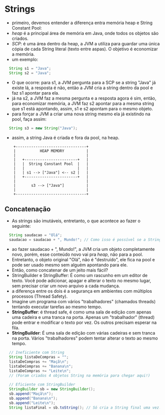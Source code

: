 # Strings
- primeiro, devemos entender a diferença entra memória heap e String Constant Pool:
- *heap* é a principal área de memória em Java, onde todos os objetos são criados.
- *SCP*: é uma área dentro da heap, a JVM a utiliza para guardar uma única cópia de cada String literal (texto entre aspas). O objetivo é economizar a memória.
- um exemplo:
```java
  String s1 = "Java";
  String s2 = "Java";
```
- O que ocorre: para s1, a JVM pergunta para a SCP se a string "Java" já existe lá, a resposta é não, então a JVM cria a string dentro da pool e faz s1 apontar para ela.
- já na s2, a JVM faz a mesma pergunta e a resposta agora é sim, então, para economizar memória, a JVM faz s2 apontar para a mesma string que s1 está apontando, assim, s1 e s2 apontam para o mesmo objeto.
- para forçar a JVM a criar uma nova string mesmo ela já existindo na pool, faça assim:
```java
  String s3 = new String("Java");
```
- assim, a string Java é criada e fora da pool, na heap.
```
    +--------------------------------+
    |           HEAP MEMORY          |
    |                                |
    |   +------------------------+   |
    |   |  String Constant Pool  |   |
    |   |                        |   |
    |   | s1 --> ["Java"] <-- s2 |   |
    |   +------------------------+   |
    |                                |
    |       s3 --> ["Java"]          |
    |                                |
    +--------------------------------+
```
## Concatenação
- As strings são imutáveis, entretanto, o que acontece ao fazer o seguinte:
```java
  String saudacao = "Olá";
  saudacao = saudacao + ", Mundo!"; // Como isso é possível se a String é imutável?
```
- ao fazer saudacao + ", Mundo!", a JVM cria um objeto completamente novo, porém, esse conteúdo novo vai pra *heap*, não para a pool.
- Entretanto, o objeto original "Olá", não é "destruído", ele fica na pool e pode ser usado mesmo sem alguém apontando para ele.
- Então, como concatenar de um jeito mais fácil?
- StringBuilder e StringBuffer: É como um rascunho em um editor de texto. Você pode adicionar, apagar e alterar o texto no mesmo lugar, sem precisar criar um novo arquivo a cada mudança.
- a diferença entre os dois é a segurança em ambientes com múltiplos processos (Thread Safety).
- Imagine um programa com vários "trabalhadores" (chamados threads) tentando executar tarefas ao mesmo tempo.
- **StringBuffer**: é thread safe, é como uma sala de edição com apenas uma cadeira e uma tranca na porta. Apenas um "trabalhador" (thread) pode entrar e modificar o texto por vez. Os outros precisam esperar na fila.
- **StringBuilder**: É uma sala de edição com várias cadeiras e sem tranca na porta. Vários "trabalhadores" podem tentar alterar o texto ao mesmo tempo.
```java
  // Ineficiente com String
  String listaDeCompras = "";
  listaDeCompras += "Maçã\n";
  listaDeCompras += "Banana\n";
  listaDeCompras += "Leite\n";
  // (Foram criados 4 objetos String na memória para chegar aqui!)
  
  // Eficiente com StringBuilder
  StringBuilder sb = new StringBuilder();
  sb.append("Maçã\n");
  sb.append("Banana\n");
  sb.append("Leite\n");
  String listaFinal = sb.toString(); // Só cria a String final uma vez!
```




